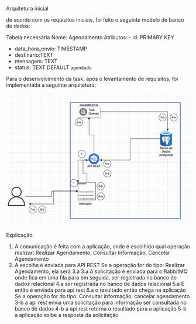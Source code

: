 Arquitetura inicial 


de acordo com os requisitos iniciais, foi feito o seguinte modelo de banco de dados:

Tabela necessária
Nome: Agendamento
Atributos: - id: PRIMARY KEY
- data_hora_envio: TIMESTAMP
- destinario:TEXT
- mensagem: TEXT
- status: TEXT DEFAULT `agendado`

Para o desenvolvimento da task, após o levantamento de requisitos, foi implementada a seguinte arquitetura:

![Arquitetura](./Images/Arquitetura.png)

Explicação:
1. A comunicação é feita com a aplicação, onde é escolhido qual operação realizar: Realizar Agendamento, Consultar Informação, Cancelar Agendamento
2. A escolha é enviada para API REST
Se a operação for do tipo: Realizar Agendamento, ela será 3.a
3.a A solicitação é enviada para o RabbitMQ onde fica em uma fila para em seguida, ser registrada no banco de dados relacional
4.a ser registrada no banco de dados relacional
5.a E então é enviada para api rest
6.a o resultado então chega na aplicação
Se a operação for do tipo: Consultar informação, cancelar agendamento
3-b a api rest envia uma solicitação para informação ser consultada no banco de dados
4-b a api rest retorna o resultado para a aplicação
5-b a aplicação exibe a resposta da solicitação


